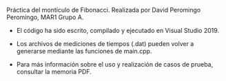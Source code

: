 Práctica del montículo de Fibonacci.
Realizada por David Peromingo Peromingo, MAR1 Grupo A.

 - El código ha sido escrito, compilado y ejecutado en Visual Studio 2019.
	
 - Los archivos de mediciones de tiempos (.dat) pueden volver a generarse mediante las funciones de main.cpp.
		
 - Para más información sobre el uso y realización de casos de prueba, consultar la memoria PDF.